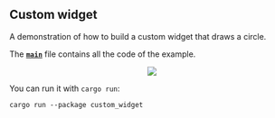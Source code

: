 ## Custom widget

A demonstration of how to build a custom widget that draws a circle.

The __[`main`]__ file contains all the code of the example.

<div align="center">
  <a href="https://gfycat.com/jealouscornyhomalocephale">
    <img src="https://thumbs.gfycat.com/JealousCornyHomalocephale-small.gif">
  </a>
</div>

You can run it with `cargo run`:
```
cargo run --package custom_widget
```

[`main`]: src/main.rs
